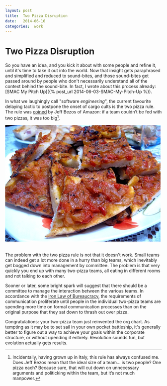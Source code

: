 ```yaml
---
layout: post
title:  Two Pizza Disruption 
date:   2014-06-16 
categories:  work 
---
```


# Two Pizza Disruption


So you have an idea, and you kick it about with some people and refine it, until it's time to take it out into the world. Now that insight gets paraphrased and simplified and reduced to sound-bites, and those sound-bites get passed around by people who don't necessarily understand all of the context behind the sound-bite. In fact, I wrote about this process already: [SMAC My Pitch Up]({% post_url 2014-06-03-SMAC-My-Pitch-Up %}).

In what we laughingly call "software *engineering*", the current favourite delaying tactic to postpone the onset of cargo cults is the two pizza rule. The rule was [coined](http://99u.com/articles/7255/the-jeff-bezos-school-of-long-term-thinking "The Jeff Bezos School of Long-Term Thinking" ) by Jeff Bezos of Amazon: if a team couldn’t be fed with two pizzas, it was too big[^1].  

![](/images/unknown_filename.457.jpeg)  

The problem with the two pizza rule is not that it doesn't work. Small teams can indeed get a lot more done in a hurry than big teams, which inevitably get bogged down into management by committee. The problem is that very quickly you end up with many two-pizza teams, all eating in different rooms and not talking to each other. 

Sooner or later, some bright spark will suggest that there should be a committee to manage the interaction between the various teams. In accordance with the [Iron Law of Bureaucracy](http://en.wikipedia.org/wiki/Jerry_Pournelle#Iron_Law_of_Bureaucracy "Iron Law of Bureaucracy" ), the requirements of communication proliferate until people in the individual two-pizza teams are spending more time on formal communication processes than on the original purpose that they sat down to thrash out over pizza.  

Congratulations: your two-pizza team just reinvented the org chart. As tempting as it may be to set sail in your own pocket battleship, it's generally better to figure out a way to achieve your goals within the corporate structure, or without upending it entirely. Revolution sounds fun, but evolution actually gets results.

[^1]: Incidentally, having grown up in Italy, this rule has always confused me. Does Jeff Bezos mean that the ideal size of a team… is two people? One pizza each? Because sure, that will cut down on unnecessary arguments and politicking within the team, but it’s not much manpower.

                          